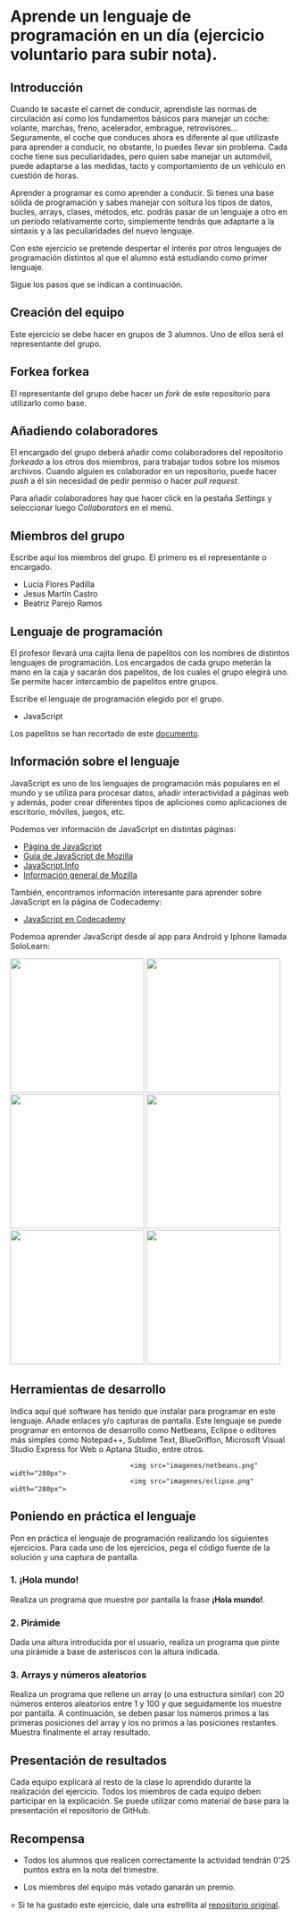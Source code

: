 # Aprende un lenguaje de programación en un día (ejercicio voluntario para subir nota).

## Introducción

Cuando te sacaste el carnet de conducir, aprendiste las normas de circulación así como los fundamentos básicos para manejar un coche: volante, marchas, freno, acelerador, embrague, retrovisores... Seguramente, el coche que conduces ahora es diferente al que utilizaste para aprender a conducir, no obstante, lo puedes llevar sin problema. Cada coche tiene sus peculiaridades, pero quien sabe manejar un automóvil, puede adaptarse a las medidas, tacto y comportamiento de un vehículo en cuestión de horas.

Aprender a programar es como aprender a conducir. Si tienes una base sólida de programación y sabes manejar con soltura los tipos de datos, bucles, arrays, clases, métodos, etc. podrás pasar de un lenguaje a otro en un período relativamente corto, simplemente tendrás que adaptarte a la sintaxis y a las peculiaridades del nuevo lenguaje.

Con este ejercicio se pretende despertar el interés por otros lenguajes de programación distintos al que el alumno está estudiando como primer lenguaje.

Sigue los pasos que se indican a continuación.

## Creación del equipo

Este ejercicio se debe hacer en grupos de 3 alumnos. Uno de ellos será el representante del grupo.

## Forkea forkea

El representante del grupo debe hacer un *fork* de este repositorio para utilizarlo como base.

## Añadiendo colaboradores

El encargado del grupo deberá añadir como colaboradores del repositorio *forkeado* a los otros dos miembros, para trabajar todos sobre los mismos archivos. Cuando alguien es colaborador en un repositorio, puede hacer *push* a él sin necesidad de pedir permiso o hacer *pull request*.

Para añadir colaboradores hay que hacer click en la pestaña *Settings* y seleccionar luego *Collaborators* en el menú.

## Miembros del grupo

Escribe aquí los miembros del grupo. El primero es el representante o encargado.

* Lucía Flores Padilla
* Jesus Martín Castro
* Beatriz Parejo Ramos

## Lenguaje de programación

El profesor llevará una cajita llena de papelitos con los nombres de distintos lenguajes de programación. Los encargados de cada grupo meterán la mano en la caja y sacarán dos papelitos, de los cuales el grupo elegirá uno. Se permite hacer intercambio de papelitos entre grupos.

Escribe el lenguaje de programación elegido por el grupo.

* JavaScript

Los papelitos se han recortado de este [documento](lenguajes_de_programacion.pdf).

## Información sobre el lenguaje

JavaScript es uno de los lenguajes de programación más populares en el mundo y se utiliza para procesar datos, añadir interactividad a páginas web y además, poder crear diferentes tipos de apliciones como aplicaciones de escritorio, móviles, juegos, etc.

Podemos ver información de JavaScript en distintas páginas:
* [Página de JavaScript](https://www.javascript.com/)
* [Guia de JavaScript de Mozilla](https://developer.mozilla.org/es/docs/Web/JavaScript/Guide)
* [JavaScript.Info](https://javascript.info/)
* [Información general de Mozilla](https://developer.mozilla.org/es/docs/Web/JavaScript)

También, encontramos información interesante para aprender sobre JavaScript en la página de Codecademy:
* [JavaScript en Codecademy](https://www.codecademy.com/es/tracks/javascript)

Podemoa aprender JavaScript desde al app para Android y Iphone llamada SoloLearn:

<img src="imagenes/operadoreslogicos.jpeg" width="240px"> <img src="imagenes/comparacion.jpeg" width="240px"> <img src="imagenes/bucle.jpeg" width="240px"> <img src="imagenes/declaracionif.jpeg" width="240px"> <img src="imagenes/codigo.jpeg" width="240px"> <img src="imagenes/ejecutadoaler.jpeg" width="240px">


## Herramientas de desarrollo

Indica aquí qué software has tenido que instalar para programar en este lenguaje. Añade enlaces y/o capturas de pantalla.
Este lenguaje se puede programar en entornos de desarrollo como Netbeans, Eclipse o editores más simples como Notepad++, Sublime Text, BlueGriffon, Microsoft Visual Studio Express for Web o Aptana Studio, entre otros.

                                  <img src="imagenes/netbeans.png" width="280px">
                                  <img src="imagenes/eclipse.png" width="280px">

## Poniendo en práctica el lenguaje

Pon en práctica el lenguaje de programación realizando los siguientes ejercicios. Para cada uno de los ejercicios, pega el código fuente de la solución y una captura de pantalla.

### 1. ¡Hola mundo!

Realiza un programa que muestre por pantalla la frase **¡Hola mundo!**.

### 2. Pirámide

Dada una altura introducida por el usuario, realiza un programa que pinte una pirámide a base de asteriscos con la altura indicada.

### 3. Arrays y números aleatorios

Realiza un programa que rellene un array (o una estructura similar) con 20 números enteros aleatorios entre 1 y 100 y que seguidamente los muestre por pantalla. A continuación, se deben pasar los números primos a las primeras posiciones del array y los no primos a las posiciones restantes. Muestra finalmente el array resultado.

## Presentación de resultados

Cada equipo explicará al resto de la clase lo aprendido durante la realización del ejercicio. Todos los miembros de cada equipo deben participar en la explicación. Se puede utilizar como material de base para la presentación el repositorio de GitHub.

## Recompensa

* Todos los alumnos que realicen correctamente la actividad tendrán 0'25 puntos extra en la nota del trimestre.

* Los miembros del equipo más votado ganarán un premio.

:star: Si te ha gustado este ejercicio, dale una estrellita al [repositorio original](https://github.com/LuisJoseSanchez/aprende-un-lenguaje-en-un-dia).

